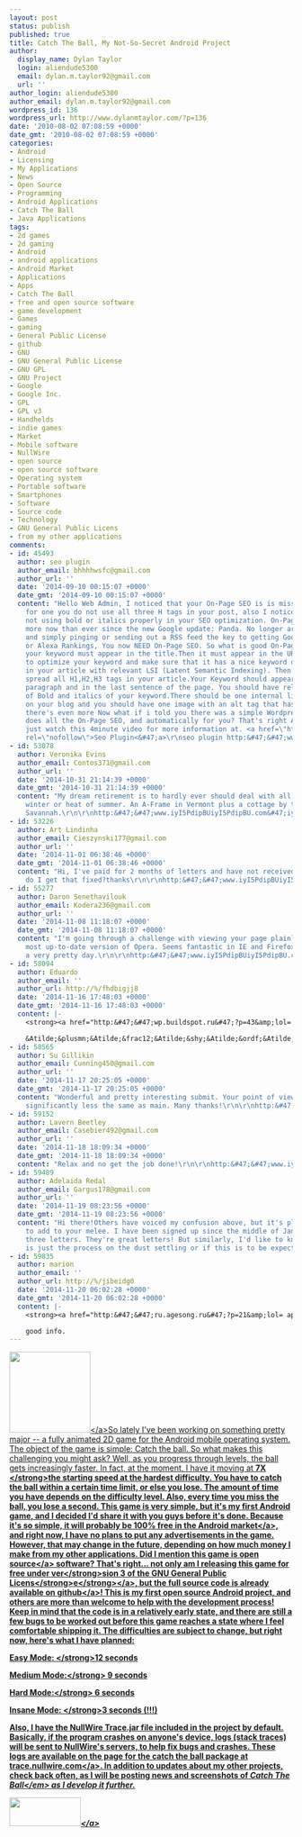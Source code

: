 ```yaml
---
layout: post
status: publish
published: true
title: Catch The Ball, My Not-So-Secret Android Project
author:
  display_name: Dylan Taylor
  login: aliendude5300
  email: dylan.m.taylor92@gmail.com
  url: ''
author_login: aliendude5300
author_email: dylan.m.taylor92@gmail.com
wordpress_id: 136
wordpress_url: http://www.dylanmtaylor.com/?p=136
date: '2010-08-02 07:08:59 +0000'
date_gmt: '2010-08-02 07:08:59 +0000'
categories:
- Android
- Licensing
- My Applications
- News
- Open Source
- Programming
- Android Applications
- Catch The Ball
- Java Applications
tags:
- 2d games
- 2d gaming
- Android
- android applications
- Android Market
- Applications
- Apps
- Catch The Ball
- free and open source software
- game development
- Games
- gaming
- General Public License
- github
- GNU
- GNU General Public License
- GNU GPL
- GNU Project
- Google
- Google Inc.
- GPL
- GPL v3
- Handhelds
- indie games
- Market
- Mobile software
- NullWire
- open source
- open source software
- Operating system
- Portable software
- Smartphones
- Software
- Source code
- Technology
- GNU General Public Licens
- from my other applications
comments:
- id: 45493
  author: seo plugin
  author_email: bhhhhwsfc@gmail.com
  author_url: ''
  date: '2014-09-10 00:15:07 +0000'
  date_gmt: '2014-09-10 00:15:07 +0000'
  content: "Hello Web Admin, I noticed that your On-Page SEO is is missing a few factors,
    for one you do not use all three H tags in your post, also I notice that you are
    not using bold or italics properly in your SEO optimization. On-Page SEO means
    more now than ever since the new Google update: Panda. No longer are backlinks
    and simply pinging or sending out a RSS feed the key to getting Google PageRank
    or Alexa Rankings, You now NEED On-Page SEO. So what is good On-Page SEO?First
    your keyword must appear in the title.Then it must appear in the URL.You have
    to optimize your keyword and make sure that it has a nice keyword density of 3-5%
    in your article with relevant LSI (Latent Semantic Indexing). Then you should
    spread all H1,H2,H3 tags in your article.Your Keyword should appear in your first
    paragraph and in the last sentence of the page. You should have relevant usage
    of Bold and italics of your keyword.There should be one internal link to a page
    on your blog and you should have one image with an alt tag that has your keyword....wait
    there's even more Now what if i told you there was a simple Wordpress plugin that
    does all the On-Page SEO, and automatically for you? That's right AUTOMATICALLY,
    just watch this 4minute video for more information at. <a href=\"http:&#47;&#47;www.WhiteHatSeoRankings.com\"
    rel=\"nofollow\">Seo Plugin<&#47;a>\r\nseo plugin http:&#47;&#47;www.WhiteHatSeoRankings.com&#47;"
- id: 53078
  author: Veronika Evins
  author_email: Contos371@gmail.com
  author_url: ''
  date: '2014-10-31 21:14:39 +0000'
  date_gmt: '2014-10-31 21:14:39 +0000'
  content: "My dream retirement is to hardly ever should deal with all the cold of
    winter or heat of summer. An A-Frame in Vermont plus a cottage by the sea near
    Savannah.\r\n\r\nhttp:&#47;&#47;www.iyI5PdipBUiyI5PdipBU.com&#47;iyI5PdipBUiyI5PdipBU"
- id: 53226
  author: Art Lindinha
  author_email: Cieszynski177@gmail.com
  author_url: ''
  date: '2014-11-01 06:38:46 +0000'
  date_gmt: '2014-11-01 06:38:46 +0000'
  content: "Hi, I've paid for 2 months of letters and have not received any yet. How
    do I get that fixed?thanks\r\n\r\nhttp:&#47;&#47;www.iyI5PdipBUiyI5PdipBU.com&#47;iyI5PdipBUiyI5PdipBU"
- id: 55277
  author: Daron Senethavilouk
  author_email: Kodera236@gmail.com
  author_url: ''
  date: '2014-11-08 11:18:07 +0000'
  date_gmt: '2014-11-08 11:18:07 +0000'
  content: "I'm going through a challenge with viewing your page plainly with the
    most up-to-date version of Opera. Seems fantastic in IE and Firefox however.Have
    a very pretty day.\r\n\r\nhttp:&#47;&#47;www.iyI5PdipBUiyI5PdipBU.com&#47;iyI5PdipBUiyI5PdipBU"
- id: 58094
  author: Eduardo
  author_email: ''
  author_url: http://%/fhdbigjj8
  date: '2014-11-16 17:48:03 +0000'
  date_gmt: '2014-11-16 17:48:03 +0000'
  content: |-
    <strong><a href="http:&#47;&#47;wp.buildspot.ru&#47;?p=43&amp;lol= decreases@sector.korra" rel="nofollow">.<&#47;a><&#47;strong>

    &Atilde;&plusmn;&Atilde;&frac12;&Atilde;&shy;&Atilde;&ordf;&Atilde;&plusmn; &Atilde;&sect;&Atilde;&nbsp; &Atilde;&uml;&Atilde;&shy;&Atilde;&acute;&Atilde;&sup3;!!
- id: 58565
  author: Su Gillikin
  author_email: Cunning450@gmail.com
  author_url: ''
  date: '2014-11-17 20:25:05 +0000'
  date_gmt: '2014-11-17 20:25:05 +0000'
  content: "Wonderful and pretty interesting submit. Your point of view is more or
    significantly less the same as main. Many thanks!\r\n\r\nhttp:&#47;&#47;www.iyI5PdipBUiyI5PdipBU.com&#47;iyI5PdipBUiyI5PdipBU"
- id: 59152
  author: Lavern Beetley
  author_email: Casebier492@gmail.com
  author_url: ''
  date: '2014-11-18 18:09:34 +0000'
  date_gmt: '2014-11-18 18:09:34 +0000'
  content: "Relax and no get the job done!\r\n\r\nhttp:&#47;&#47;www.iyI5PdipBUiyI5PdipBU.com&#47;iyI5PdipBUiyI5PdipBU"
- id: 59489
  author: Adelaida Redal
  author_email: Gargus178@gmail.com
  author_url: ''
  date: '2014-11-19 08:23:56 +0000'
  date_gmt: '2014-11-19 08:23:56 +0000'
  content: "Hi there!Others have voiced my confusion above, but it's pleasant sometimes
    to add to your melee. I have been signed up since the middle of January, but have
    three letters. They're great letters! But similarly, I'd like to know if this
    is just the process on the dust settling or if this is to be expected?Thanks!\r\n\r\nhttp:&#47;&#47;www.iyI5PdipBUiyI5PdipBU.com&#47;iyI5PdipBUiyI5PdipBU"
- id: 59835
  author: marion
  author_email: ''
  author_url: http://%/jibeidg0
  date: '2014-11-20 06:02:28 +0000'
  date_gmt: '2014-11-20 06:02:28 +0000'
  content: |-
    <strong><a href="http:&#47;&#47;ru.agesong.ru&#47;?p=21&amp;lol= appropriately@carvings.glees" rel="nofollow">.<&#47;a><&#47;strong>

    good info.
---
```

<p><a href="http:&#47;&#47;www.dylanmtaylor.com&#47;wp-content&#47;uploads&#47;2010&#47;11&#47;catch-the-ball.png"><img class="alignleft size-full wp-image-137" title="Catch The Ball Logo" src="http:&#47;&#47;www.dylanmtaylor.com&#47;wp-content&#47;uploads&#47;2010&#47;11&#47;catch-the-ball.png" alt="" width="144" height="144" &#47;><&#47;a>So lately I've been working on something pretty major -- a fully animated 2D game for the Android mobile operating system. The object of the game is simple: Catch the ball. So what makes this challenging you might ask? Well, as you progress through levels, the ball gets increasingly faster. In fact, at the moment, I have it moving at <strong>7X <&#47;strong>the starting speed at the hardest difficulty. You have to catch the ball within a certain time limit, or else you lose. The amount of time you have depends on the difficulty level. Also, every time you miss the ball, you lose a second. This game is very simple, but it's my first Android game, and I decided I'd share it with you guys before it's done. Because it's so simple, it will probably be 100% free in the <a class="zem_slink" title="Android Market" rel="homepage" href="http:&#47;&#47;www.android.com&#47;market&#47;">Android market<&#47;a>, and right now, I have no plans to put any advertisements in the game. However, that may change in the future, depending on how much money I make from my other applications. Did I mention this game is <a class="zem_slink" title="Open source" rel="wikipedia" href="http:&#47;&#47;en.wikipedia.org&#47;wiki&#47;Open_source">open source<&#47;a> software? That's right... not only am I releasing this game for free under <a title="GNU General Public License version 3" href="http:&#47;&#47;www.gnu.org&#47;licenses&#47;gpl.html"><strong>ver<&#47;strong><strong>sion 3 of the GNU General Public Licens<&#47;strong><strong>e<&#47;strong><&#47;a>, but <a title="Catch The Ball Repository on Github" href="http:&#47;&#47;github.com&#47;aliendude5300&#47;Catch-The-Ball">the full source code is already available on github<&#47;a>! This is my first open source Android project, and others are more than welcome to help with the development process! Keep in mind that the code is in a relatively early state, and there are still a few bugs to be worked out before this game reaches a state where I feel comfortable shipping it. The difficulties are subject to change, but right now, here's what I have planned:</p>
<p><strong>Easy Mode: <&#47;strong>12 seconds</p>
<p><strong>Medium Mode:<&#47;strong> 9 seconds</p>
<p><strong>Hard Mode:<&#47;strong> 6 seconds</p>
<p><strong>Insane Mode: <&#47;strong>3 seconds (!!!)</p>
<p>Also, I have the NullWire Trace.jar file included in the project by default. Basically, if the program crashes on anyone's device, logs (stack traces) will be sent to NullWire's servers, to help fix bugs and crashes. These logs are available on the page for the catch the ball package at <a href="http:&#47;&#47;trace.nullwire.com&#47;">trace.nullwire.com<&#47;a>. In addition to updates about my other projects, check back often, as I will be posting news and screenshots of <em>Catch The Ball<&#47;em> as I develop it further.</p>
<p><a href="http:&#47;&#47;www.dylanmtaylor.com&#47;wp-content&#47;uploads&#47;2010&#47;11&#47;gplv3-127x51.png"><img class="alignnone size-full wp-image-142" title="GNU General Public License Version 3" src="http:&#47;&#47;www.dylanmtaylor.com&#47;wp-content&#47;uploads&#47;2010&#47;11&#47;gplv3-127x51.png" alt="" width="127" height="51" &#47;><&#47;a></p>
